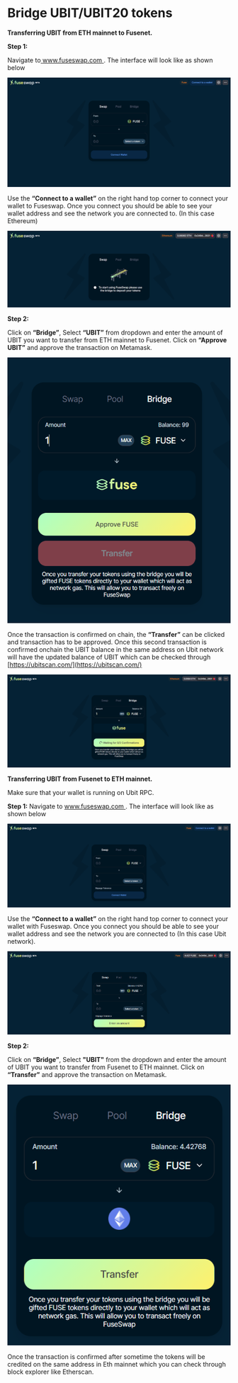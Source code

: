 # Bridge UBIT/UBIT20 tokens

**Transferring UBIT from ETH mainnet to Fusenet.**

**Step 1:**

Navigate to[ www.fuseswap.com ](https://fuseswap.com/). The interface will look like as shown below

![](../.gitbook/assets/0%20%286%29.png)

Use the **“Connect to a wallet”** on the right hand top corner to connect your wallet to Fuseswap. Once you connect you should be able to see your wallet address and see the network you are connected to. \(In this case Ethereum\)

![](../.gitbook/assets/1%20%289%29.png)

**Step 2:**

Click on **“Bridge”**, Select **“UBIT”** from dropdown and enter the amount of UBIT you want to transfer from ETH mainnet to Fusenet. Click on **“Approve UBIT”** and approve the transaction on Metamask.

![](../.gitbook/assets/2%20%289%29.png)

Once the transaction is confirmed on chain, the **“Transfer”** can be clicked and transaction has to be approved. Once this second transaction is confirmed onchain the UBIT balance in the same address on Ubit network will have the updated balance of UBIT which can be checked through [https://ubitscan.com/](https://ubitscan.com/) 

![](../.gitbook/assets/3%20%288%29.png)

**Transferring UBIT from Fusenet to ETH mainnet.**

Make sure that your wallet is running on Ubit RPC.

**Step 1:** Navigate to [www.fuseswap.com ](https://fuseswap.com/). The interface will look like as shown below

![](../.gitbook/assets/4%20%289%29.png)

Use the **“Connect to a wallet”** on the right hand top corner to connect your wallet with Fuseswap. Once you connect you should be able to see your wallet address and see the network you are connected to \(In this case Ubit network\).

![](../.gitbook/assets/5%20%286%29.png)

**Step 2:**

Click on **“Bridge”**, Select **"UBIT"** from the dropdown and enter the amount of UBIT you want to transfer from Fusenet to ETH mainnet. Click on **“Transfer”** and approve the transaction on Metamask.

![](../.gitbook/assets/6%20%287%29.png)

Once the transaction is confirmed after sometime the tokens will be credited on the same address in Eth mainnet which you can check through block explorer like Etherscan.

